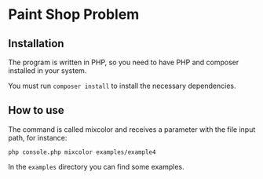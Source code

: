 # Paint Shop Problem

## Installation
The program is written in PHP, so you need to have PHP and composer installed in your system.

You must run `composer install` to install the necessary dependencies.

## How to use

The command is called mixcolor and receives a parameter with the file input path, for instance:

```php console.php mixcolor examples/example4```

In the `examples` directory you can find some examples.